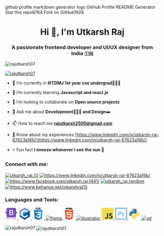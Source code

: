 github profile markdown generator logo
GitHub Profile README Generator
Star this repo8764
Fork on GitHub1928
<h1 align="center">Hi 👋, I'm Utkarsh Raj</h1>
<h3 align="center">A passionate frontend developer and UI/UX designer from India 🇮🇳</h3>

<p align="left"> <img src="https://komarev.com/ghpvc/?username=rajutkarsh07&label=Profile%20views&color=0e75b6&style=flat" alt="rajutkarsh07" /> </p>

<p align="left"> <a href="https://github.com/ryo-ma/github-profile-trophy"><img src="https://github-profile-trophy.vercel.app/?username=rajutkarsh07" alt="rajutkarsh07" /></a> </p>

- 🔭 I’m currently in **IIITDMJ 1st year cse undergrad🧑🏻‍💻**

- 🌱 I’m currently learning **Javascript and react.js**

- 👯 I’m looking to collaborate on **Open source projects**

- 💬 Ask me about **Development🧑🏻‍💻 and Design✒️**

- 📫 How to reach me **rajutkarsh2505@gmail.com**

- 📄 Know about my experiences [https://www.linkedin.com/in/utkarsh-raj-67623a16b/](https://www.linkedin.com/in/utkarsh-raj-67623a16b/)

- ⚡ Fun fact **I sneeze whenever I see the sun 🥲**

<h3 align="left">Connect with me:</h3>
<p align="left">
<a href="https://twitter.com/utkarsh_raj_13" target="blank"><img align="center" src="https://raw.githubusercontent.com/rahuldkjain/github-profile-readme-generator/master/src/images/icons/Social/twitter.svg" alt="utkarsh_raj_13" height="30" width="40" /></a>
<a href="https://linkedin.com/in/https://www.linkedin.com/in/utkarsh-raj-67623a16b/" target="blank"><img align="center" src="https://raw.githubusercontent.com/rahuldkjain/github-profile-readme-generator/master/src/images/icons/Social/linked-in-alt.svg" alt="https://www.linkedin.com/in/utkarsh-raj-67623a16b/" height="30" width="40" /></a>
<a href="https://fb.com/https://www.facebook.com/utkarsh.raj.1441/" target="blank"><img align="center" src="https://raw.githubusercontent.com/rahuldkjain/github-profile-readme-generator/master/src/images/icons/Social/facebook.svg" alt="https://www.facebook.com/utkarsh.raj.1441/" height="30" width="40" /></a>
<a href="https://instagram.com/utkarsh_raj.random" target="blank"><img align="center" src="https://raw.githubusercontent.com/rahuldkjain/github-profile-readme-generator/master/src/images/icons/Social/instagram.svg" alt="utkarsh_raj.random" height="30" width="40" /></a>
<a href="https://www.behance.net/https://www.behance.net/utkarshraj13" target="blank"><img align="center" src="https://raw.githubusercontent.com/rahuldkjain/github-profile-readme-generator/master/src/images/icons/Social/behance.svg" alt="https://www.behance.net/utkarshraj13" height="30" width="40" /></a>
</p>

<h3 align="left">Languages and Tools:</h3>
<p align="left"> <a href="https://getbootstrap.com" target="_blank" rel="noreferrer"> <img src="https://raw.githubusercontent.com/devicons/devicon/master/icons/bootstrap/bootstrap-plain-wordmark.svg" alt="bootstrap" width="40" height="40"/> </a> <a href="https://www.cprogramming.com/" target="_blank" rel="noreferrer"> <img src="https://raw.githubusercontent.com/devicons/devicon/master/icons/c/c-original.svg" alt="c" width="40" height="40"/> </a> <a href="https://www.w3schools.com/css/" target="_blank" rel="noreferrer"> <img src="https://raw.githubusercontent.com/devicons/devicon/master/icons/css3/css3-original-wordmark.svg" alt="css3" width="40" height="40"/> </a> <a href="https://www.figma.com/" target="_blank" rel="noreferrer"> <img src="https://www.vectorlogo.zone/logos/figma/figma-icon.svg" alt="figma" width="40" height="40"/> </a> <a href="https://www.w3.org/html/" target="_blank" rel="noreferrer"> <img src="https://raw.githubusercontent.com/devicons/devicon/master/icons/html5/html5-original-wordmark.svg" alt="html5" width="40" height="40"/> </a> <a href="https://www.adobe.com/in/products/illustrator.html" target="_blank" rel="noreferrer"> <img src="https://www.vectorlogo.zone/logos/adobe_illustrator/adobe_illustrator-icon.svg" alt="illustrator" width="40" height="40"/> </a> <a href="https://developer.mozilla.org/en-US/docs/Web/JavaScript" target="_blank" rel="noreferrer"> <img src="https://raw.githubusercontent.com/devicons/devicon/master/icons/javascript/javascript-original.svg" alt="javascript" width="40" height="40"/> </a> <a href="https://www.photoshop.com/en" target="_blank" rel="noreferrer"> <img src="https://raw.githubusercontent.com/devicons/devicon/master/icons/photoshop/photoshop-line.svg" alt="photoshop" width="40" height="40"/> </a> <a href="https://www.python.org" target="_blank" rel="noreferrer"> <img src="https://raw.githubusercontent.com/devicons/devicon/master/icons/python/python-original.svg" alt="python" width="40" height="40"/> </a> <a href="https://www.adobe.com/products/xd.html" target="_blank" rel="noreferrer"> <img src="https://cdn.worldvectorlogo.com/logos/adobe-xd.svg" alt="xd" width="40" height="40"/> </a> </p>

<p><img align="left" src="https://github-readme-stats.vercel.app/api/top-langs?username=rajutkarsh07&show_icons=true&locale=en&layout=compact" alt="rajutkarsh07" /></p>

<p>&nbsp;<img align="center" src="https://github-readme-stats.vercel.app/api?username=rajutkarsh07&show_icons=true&locale=en" alt="rajutkarsh07" /></p>

